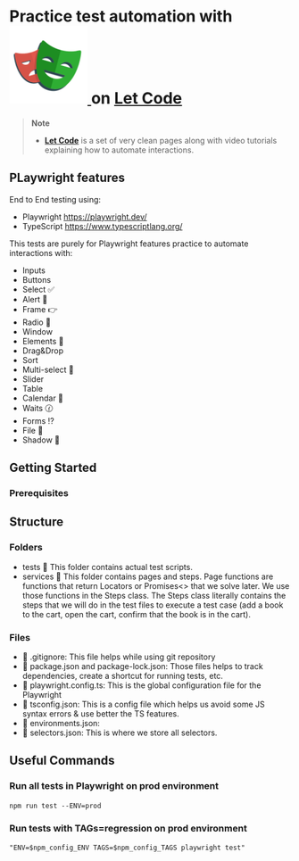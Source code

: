 <h1>
  Practice test automation with <a href="https://playwright.dev/"> <img width="140" alt="Playwright Logo" src="https://raw.githubusercontent.com/github/explore/60cd2530141f67f07a947fa2d310c482e287e387/topics/playwright/playwright.png" /> </a> on <a href="https://letcode.in/test">Let Code</a>
</h1>

> **Note**
>
> +  **<a href="https://letcode.in/">Let Code</a>** is a set of very clean pages along with video tutorials explaining how to automate interactions.
>
## PLaywright features
End to End testing using:

- Playwright https://playwright.dev/
- TypeScript https://www.typescriptlang.org/

This tests are purely for Playwright features practice to automate interactions with:
- Inputs
- Buttons
- Select :white_check_mark:
- Alert :speech_balloon:
- Frame :point_right:
- Radio :radio_button:
- Window
- Elements :game_die:
- Drag&Drop
- Sort
- Multi-select :dizzy:
- Slider
- Table
- Calendar :calendar:
- Waits :clock130:
- Forms :interrobang:
- File :pencil:
- Shadow :ghost:


## Getting Started

### Prerequisites

## Structure
### Folders
- tests :file_folder: This folder contains actual test scripts. 
- services :file_folder: This folder contains pages and steps. Page functions are functions that return Locators or Promises<> that we solve later. We use those functions in the Steps class. The Steps class literally contains the steps that we will do in the test files to execute a test case (add a book to the cart, open the cart, confirm that the book is in the cart).

### Files
- :page_facing_up: .gitignore: This file helps while using git repository
- :page_facing_up: package.json and package-lock.json: Those files helps to track dependencies, create a shortcut for running tests, etc.
- :page_facing_up: playwright.config.ts:  This is the global configuration file for the Playwright
- :page_facing_up: tsconfig.json: This is a config file which helps us avoid some JS syntax errors & use better the TS features.
- :page_facing_up: environments.json: 
- :page_facing_up: selectors.json: This is where we store all selectors.

## Useful Commands

### Run all tests in Playwright on prod environment

```shell
npm run test --ENV=prod
```

### Run tests with TAGs=regression on prod environment
```shell
"ENV=$npm_config_ENV TAGS=$npm_config_TAGS playwright test"
```